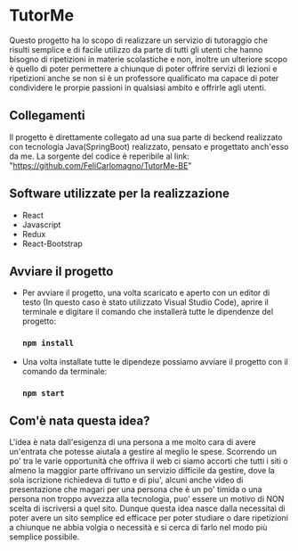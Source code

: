 # TutorMe

Questo progetto ha lo scopo di  realizzare un servizio di tutoraggio che risulti semplice e di facile utilizzo da parte di tutti gli utenti che hanno bisogno di ripetizioni in materie scolastiche e non, inoltre un ulteriore scopo è quello di poter permettere a chiunque di poter offrire servizi di lezioni e ripetizioni anche se non si è un professore qualificato ma capace di poter condividere le prorpie passioni in qualsiasi ambito e offrirle agli utenti.

## Collegamenti
  Il progetto è direttamente collegato ad una sua parte di beckend realizzato con tecnologia Java(SpringBoot) realizzato, pensato e progettato anch'esso da me.
  La sorgente del codice è reperibile al link: "https://github.com/FeliCarlomagno/TutorMe-BE"
  
## Software utilizzate per la realizzazione
  - React
  - Javascript
  - Redux
  - React-Bootstrap
  
       
## Avviare il progetto       
- Per avviare il progetto, una volta scaricato e aperto con un editor di testo (In questo caso è stato utilizzato Visual Studio Code), aprire il terminale e digitare il comando che installerà   tutte le dipendenze del progetto:
   ### `npm install`
   
 - Una volta installate tutte le dipendeze possiamo avviare il progetto con il comando da terminale:
   ### `npm start`
   
   
## Com'è nata questa idea?
L'idea è nata dall'esigenza di una persona a me molto cara di avere un'entrata che potesse aiutala a gestire al meglio le spese. Scorrendo un po' tra le varie opportunità che offriva il web ci siamo accorti che tutti i siti o almeno la maggior parte offrivano un servizio difficile da gestire, dove la sola iscrizione richiedeva di tutto e di piu', alcuni anche video di presentazione che magari per una persona che è un po' timida o una persona non troppo avvezza alla tecnologia, puo' essere un motivo di NON scelta di iscriversi a quel sito. 
Dunque questa idea nasce dalla necessitaì di poter avere un sito semplice ed efficace per poter studiare o dare ripetizioni a chiunque ne abbia volgia o necessità e si cerca di farlo nel modo più semplice possibile.
  
    
